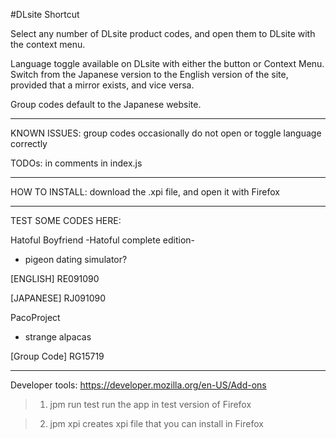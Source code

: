 #DLsite Shortcut

Select any number of DLsite product codes, and open them to DLsite with the context menu.

Language toggle available on DLsite with either the button or Context Menu.
Switch from the Japanese version to the English version of the site, provided that a mirror exists, and vice versa.

Group codes default to the Japanese website.

*************************************************************
KNOWN ISSUES: group codes occasionally do not open or toggle language correctly

TODOs: in comments in index.js
*************************************************************

HOW TO INSTALL:
download the .xpi file, and open it with Firefox

*************************************************************

TEST SOME CODES HERE:

Hatoful Boyfriend -Hatoful complete edition-

- pigeon dating simulator?

[ENGLISH]  RE091090 

[JAPANESE] RJ091090

PacoProject
- strange alpacas


[Group Code] RG15719

*************************************************************
Developer tools: 
https://developer.mozilla.org/en-US/Add-ons

>1) jpm run
test run the app in test version of Firefox

>2) jpm xpi 
creates xpi file that you can install in Firefox

